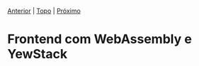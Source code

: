 [Anterior](../part-2/04-redis.md) | [Topo](https://github.com/naomijub/web-dev-rust-book/blob/master/book.md) | [Próximo](./01-setup.md)

# Frontend com WebAssembly e YewStack